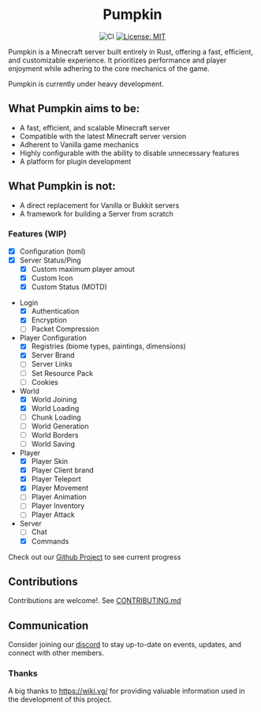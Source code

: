<div align="center">

# Pumpkin

![CI](https://github.com/Snowiiii/Pumpkin/actions/workflows/rust.yml/badge.svg)
[![License: MIT](https://img.shields.io/badge/License-MIT-yellow.svg)](https://opensource.org/licenses/MIT)

</div>

Pumpkin is a Minecraft server built entirely in Rust, offering a fast, efficient, 
and customizable experience. It prioritizes performance and player enjoyment while adhering to the core mechanics of the game.

Pumpkin is currently under heavy development.

## What Pumpkin aims to be:
- A fast, efficient, and scalable Minecraft server
- Compatible with the latest Minecraft server version
- Adherent to Vanilla game mechanics
- Highly configurable with the ability to disable unnecessary features
- A platform for plugin development

## What Pumpkin is not:
- A direct replacement for Vanilla or Bukkit servers
- A framework for building a Server from scratch

### Features (WIP)
- [x] Configuration (toml)
- [x] Server Status/Ping
  - [x] Custom maximum player amout
  - [x] Custom Icon
  - [x] Custom Status (MOTD)
- Login
  - [x] Authentication
  - [x] Encryption
  - [ ] Packet Compression
- Player Configuration
  - [x] Registries (biome types, paintings, dimensions)
  - [x] Server Brand
  - [ ] Server Links
  - [ ] Set Resource Pack
  - [ ] Cookies
- World 
  - [x] World Joining
  - [x] World Loading
  - [ ] Chunk Loading
  - [ ] World Generation
  - [ ] World Borders
  - [ ] World Saving
- Player
  - [x] Player Skin
  - [x] Player Client brand
  - [x] Player Teleport
  - [x] Player Movement
  - [ ] Player Animation
  - [ ] Player Inventory
  - [ ] Player Attack
- Server
  - [ ] Chat
  - [x] Commands

Check out our [Github Project](https://github.com/users/Snowiiii/projects/12/views/1) to see current progress

## Contributions
Contributions are welcome!. See [CONTRIBUTING.md](CONTRIBUTING.md)

## Communication
Consider joining our [discord](https://discord.gg/wT8XjrjKkf) to stay up-to-date on events, updates, and connect with other members.

### Thanks
A big thanks to https://wiki.vg/ for providing valuable information used in the development of this project.
